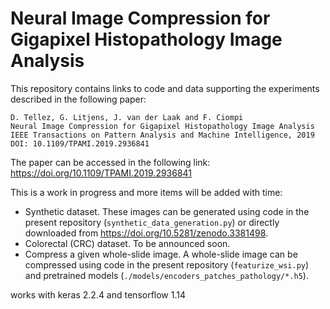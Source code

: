 # Neural Image Compression for Gigapixel Histopathology Image Analysis

This repository contains links to code and data supporting the experiments described in the following paper:

```
D. Tellez, G. Litjens, J. van der Laak and F. Ciompi
Neural Image Compression for Gigapixel Histopathology Image Analysis
IEEE Transactions on Pattern Analysis and Machine Intelligence, 2019
DOI: 10.1109/TPAMI.2019.2936841
```
The paper can be accessed in the following link: https://doi.org/10.1109/TPAMI.2019.2936841

This is a work in progress and more items will be added with time:

* Synthetic dataset. These images can be generated using code in the present repository (```synthetic_data_generation.py```) or directly downloaded from https://doi.org/10.5281/zenodo.3381498.
* Colorectal (CRC) dataset. To be announced soon.
* Compress a given whole-slide image. A whole-slide image can be compressed using code in the present repository (```featurize_wsi.py```) and pretrained models (```./models/encoders_patches_pathology/*.h5```).

works with keras 2.2.4 and tensorflow 1.14


